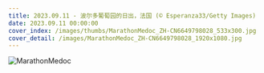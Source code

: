 ```yaml
---
title: 2023.09.11 - 波尔多葡萄园的日出，法国 (© Esperanza33/Getty Images)
date: 2023.09.11 00:00:00
cover_index: /images/thumbs/MarathonMedoc_ZH-CN6649798028_533x300.jpg
cover_detail: /images/MarathonMedoc_ZH-CN6649798028_1920x1080.jpg
---
```


![MarathonMedoc](/images/MarathonMedoc_ZH-CN6649798028_1920x1080.jpg)
